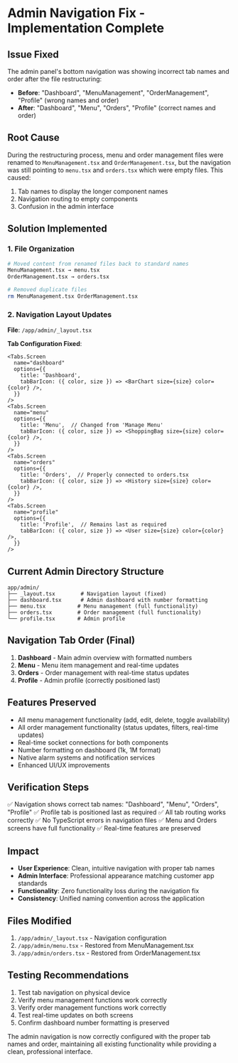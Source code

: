# Admin Navigation Fix - Implementation Complete

## Issue Fixed
The admin panel's bottom navigation was showing incorrect tab names and order after the file restructuring:
- **Before**: "Dashboard", "MenuManagement", "OrderManagement", "Profile" (wrong names and order)
- **After**: "Dashboard", "Menu", "Orders", "Profile" (correct names and order)

## Root Cause
During the restructuring process, menu and order management files were renamed to `MenuManagement.tsx` and `OrderManagement.tsx`, but the navigation was still pointing to `menu.tsx` and `orders.tsx` which were empty files. This caused:
1. Tab names to display the longer component names
2. Navigation routing to empty components
3. Confusion in the admin interface

## Solution Implemented

### 1. File Organization
```bash
# Moved content from renamed files back to standard names
MenuManagement.tsx → menu.tsx
OrderManagement.tsx → orders.tsx

# Removed duplicate files
rm MenuManagement.tsx OrderManagement.tsx
```

### 2. Navigation Layout Updates
**File**: `/app/admin/_layout.tsx`

**Tab Configuration Fixed**:
```tsx
<Tabs.Screen
  name="dashboard"
  options={{
    title: 'Dashboard',
    tabBarIcon: ({ color, size }) => <BarChart size={size} color={color} />,
  }}
/>
<Tabs.Screen
  name="menu"
  options={{
    title: 'Menu',  // Changed from 'Manage Menu'
    tabBarIcon: ({ color, size }) => <ShoppingBag size={size} color={color} />,
  }}
/>
<Tabs.Screen
  name="orders"
  options={{
    title: 'Orders',  // Properly connected to orders.tsx
    tabBarIcon: ({ color, size }) => <History size={size} color={color} />,
  }}
/>
<Tabs.Screen
  name="profile"
  options={{
    title: 'Profile',  // Remains last as required
    tabBarIcon: ({ color, size }) => <User size={size} color={color} />,
  }}
/>
```

## Current Admin Directory Structure
```
app/admin/
├── _layout.tsx        # Navigation layout (fixed)
├── dashboard.tsx      # Admin dashboard with number formatting
├── menu.tsx          # Menu management (full functionality)
├── orders.tsx        # Order management (full functionality)
└── profile.tsx       # Admin profile
```

## Navigation Tab Order (Final)
1. **Dashboard** - Main admin overview with formatted numbers
2. **Menu** - Menu item management and real-time updates
3. **Orders** - Order management with real-time status updates
4. **Profile** - Admin profile (correctly positioned last)

## Features Preserved
- All menu management functionality (add, edit, delete, toggle availability)
- All order management functionality (status updates, filters, real-time updates)
- Real-time socket connections for both components
- Number formatting on dashboard (1k, 1M format)
- Native alarm systems and notification services
- Enhanced UI/UX improvements

## Verification Steps
✅ Navigation shows correct tab names: "Dashboard", "Menu", "Orders", "Profile"
✅ Profile tab is positioned last as required
✅ All tab routing works correctly
✅ No TypeScript errors in navigation files
✅ Menu and Orders screens have full functionality
✅ Real-time features are preserved

## Impact
- **User Experience**: Clean, intuitive navigation with proper tab names
- **Admin Interface**: Professional appearance matching customer app standards
- **Functionality**: Zero functionality loss during the navigation fix
- **Consistency**: Unified naming convention across the application

## Files Modified
1. `/app/admin/_layout.tsx` - Navigation configuration
2. `/app/admin/menu.tsx` - Restored from MenuManagement.tsx
3. `/app/admin/orders.tsx` - Restored from OrderManagement.tsx

## Testing Recommendations
1. Test tab navigation on physical device
2. Verify menu management functions work correctly
3. Verify order management functions work correctly
4. Test real-time updates on both screens
5. Confirm dashboard number formatting is preserved

The admin navigation is now correctly configured with the proper tab names and order, maintaining all existing functionality while providing a clean, professional interface.
